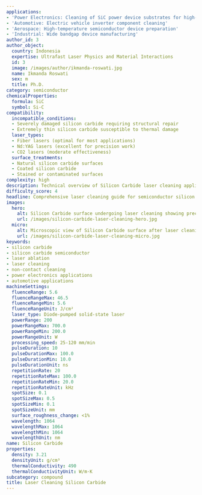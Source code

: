 ```yaml
---
applications:
- 'Power Electronics: Cleaning of SiC power device substrates for high-voltage applications'
- 'Automotive: Electric vehicle inverter component cleaning'
- 'Aerospace: High-temperature semiconductor device preparation'
- 'Industrial: Wide bandgap device manufacturing'
author_id: 3
author_object:
  country: Indonesia
  expertise: Ultrafast Laser Physics and Material Interactions
  id: 3
  image: /images/author/ikmanda-roswati.jpg
  name: Ikmanda Roswati
  sex: m
  title: Ph.D.
category: semiconductor
chemicalProperties:
  formula: SiC
  symbol: Si-C
compatibility:
  incompatible_conditions:
  - Severely damaged silicon carbide requiring structural repair
  - Extremely thin silicon carbide susceptible to thermal damage
  laser_types:
  - Fiber lasers (optimal for most applications)
  - Nd:YAG lasers (excellent for precision work)
  - CO2 lasers (moderate effectiveness)
  surface_treatments:
  - Natural silicon carbide surfaces
  - Coated silicon carbide
  - Stained or contaminated surfaces
complexity: high
description: Technical overview of Silicon Carbide laser cleaning applications and parameters
difficulty_score: 4
headline: Comprehensive laser cleaning guide for semiconductor silicon carbide
images:
  hero:
    alt: Silicon Carbide surface undergoing laser cleaning showing precise contamination removal
    url: /images/silicon-carbide-laser-cleaning-hero.jpg
  micro:
    alt: Microscopic view of Silicon Carbide surface after laser cleaning showing detailed surface structure
    url: /images/silicon-carbide-laser-cleaning-micro.jpg
keywords:
- silicon carbide
- silicon carbide semiconductor
- laser ablation
- laser cleaning
- non-contact cleaning
- power electronics applications
- automotive applications
machineSettings:
  fluenceRange: 5.6
  fluenceRangeMax: 46.5
  fluenceRangeMin: 5.6
  fluenceRangeUnit: J/cm²
  laser_type: Diode-pumped solid-state laser
  powerRange: 200
  powerRangeMax: 700.0
  powerRangeMin: 200.0
  powerRangeUnit: W
  processing_speed: 25-120 mm/min
  pulseDuration: 10
  pulseDurationMax: 100.0
  pulseDurationMin: 10.0
  pulseDurationUnit: ns
  repetitionRate: 20
  repetitionRateMax: 100.0
  repetitionRateMin: 20.0
  repetitionRateUnit: kHz
  spotSize: 0.1
  spotSizeMax: 0.5
  spotSizeMin: 0.1
  spotSizeUnit: mm
  surface_roughness_change: <1%
  wavelength: 1064
  wavelengthMax: 1064
  wavelengthMin: 1064
  wavelengthUnit: nm
name: Silicon Carbide
properties:
  density: 3.21
  densityUnit: g/cm³
  thermalConductivity: 490
  thermalConductivityUnit: W/m·K
subcategory: compound
title: Laser Cleaning Silicon Carbide
---
```

